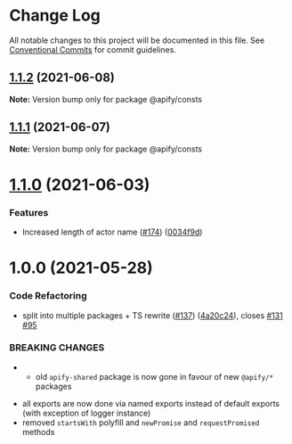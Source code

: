 # Change Log

All notable changes to this project will be documented in this file.
See [Conventional Commits](https://conventionalcommits.org) for commit guidelines.

## [1.1.2](https://github.com/apify/apify-shared-js/compare/@apify/consts@1.1.1...@apify/consts@1.1.2) (2021-06-08)

**Note:** Version bump only for package @apify/consts





## [1.1.1](https://github.com/apify/apify-shared-js/compare/@apify/consts@1.1.0...@apify/consts@1.1.1) (2021-06-07)

**Note:** Version bump only for package @apify/consts





# [1.1.0](https://github.com/apify/apify-shared-js/compare/@apify/consts@1.0.0...@apify/consts@1.1.0) (2021-06-03)


### Features

* Increased length of actor name ([#174](https://github.com/apify/apify-shared-js/issues/174)) ([0034f9d](https://github.com/apify/apify-shared-js/commit/0034f9de77515bd613f1092ecf31ed22aead860d))





# 1.0.0 (2021-05-28)


### Code Refactoring

* split into multiple packages + TS rewrite ([#137](https://github.com/apify/apify-shared-js/issues/137)) ([4a20c24](https://github.com/apify/apify-shared-js/commit/4a20c241edbaa697c337ab5e53dd7400fd3a6658)), closes [#131](https://github.com/apify/apify-shared-js/issues/131) [#95](https://github.com/apify/apify-shared-js/issues/95)


### BREAKING CHANGES

* - old `apify-shared` package is now gone in favour of new `@apify/*` packages
- all exports are now done via named exports instead of default exports (with exception of logger instance)
- removed `startsWith` polyfill and `newPromise` and `requestPromised` methods
